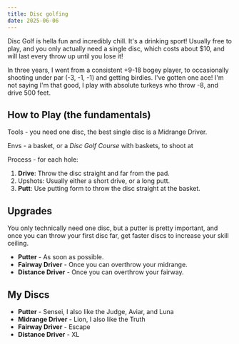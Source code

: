 ```yaml
---
title: Disc golfing
date: 2025-06-06
---
```

Disc Golf is hella fun and incredibly chill. It's a drinking sport! Usually free to play, and you only actually need a single disc, which costs about $10, and will last every throw up until you lose it!

In three years, I went from a consistent +9-18 bogey player, to occasionally shooting under par (-3, -1, -1) and getting birdies. I've gotten one ace! I'm not saying I'm that good, I play with absolute turkeys who throw -8, and drive 500 feet.

## How to Play (the fundamentals)

Tools - you need one disc, the best single disc is a Midrange Driver.

Envs - a basket, or a *Disc Golf Course* with baskets, to shoot at

Process - for each hole:
1. **Drive**: Throw the disc straight and far from the pad.
2. Upshots: Usually either a short drive, or a long putt.
3. **Putt**: Use putting form to throw the disc straight at the basket.

## Upgrades

You only technically need one disc, but a putter is pretty important, and once you can throw your first disc far, get faster discs to increase your skill ceiling.
- **Putter** - As soon as possible.
- **Fairway Driver** - Once you can overthrow your midrange.
- **Distance Driver** - Once you can overthrow your fairway.

## My Discs
- **Putter** - Sensei, I also like the Judge, Aviar, and Luna
- **Midrange Driver** - Lion, I also like the Truth
- **Fairway Driver** - Escape
- **Distance Driver** - XL
